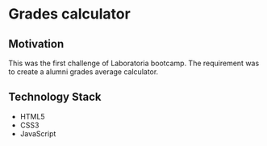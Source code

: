 # Grades calculator

## Motivation
This was the first challenge of Laboratoria bootcamp. The requirement was to create a alumni grades average calculator. 

## Technology Stack
+ HTML5
+ CSS3
+ JavaScript 
